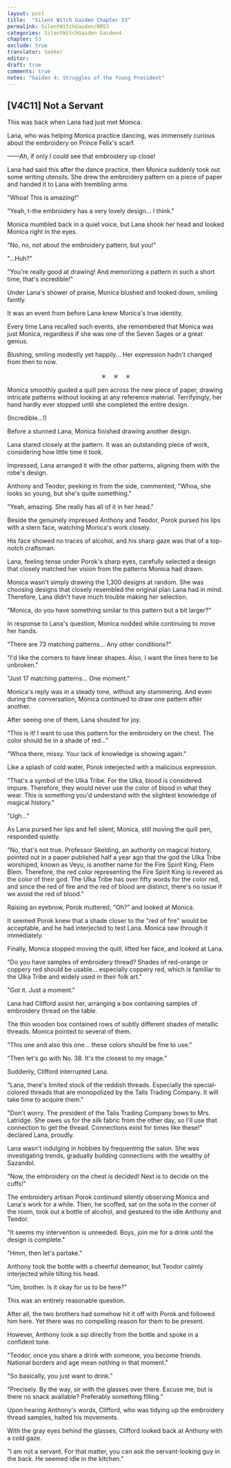 ```yaml
---
layout: post
title:  "Silent Witch Gaiden Chapter 53"
permalink: SilentWitchGaiden/0053
categories: SilentWitchGaiden Gaiden4
chapter: 53
exclude: true
translator: Seeker
editor: 
draft: true
comments: true
notes: "Gaiden 4: Struggles of the Young President"
---
```

<h2>[V4C11] Not a Servant</h2>

This was back when Lana had just met Monica.

Lana, who was helping Monica practice dancing, was immensely curious about the embroidery on Prince Felix's scarf.

——Ah, if only I could see that embroidery up close!

Lana had said this after the dance practice, then Monica suddenly took out some writing utensils. She drew the embroidery pattern on a piece of paper and handed it to Lana with trembling arms.

"Whoa! This is amazing!"

"Yeah, t-the embroidery has a very lovely design... I think."

Monica mumbled back in a quiet voice, but Lana shook her head and looked Monica right in the eyes.

"No, no, not about the embroidery pattern, but you!"

"...Huh?"

"You're really good at drawing! And memorizing a pattern in such a short time, that's incredible!"

Under Lana's shower of praise, Monica blushed and looked down, smiling faintly.

It was an event from before Lana knew Monica's true identity.

Every time Lana recalled such events, she remembered that Monica was just Monica, regardless if she was one of the Seven Sages or a great genius.

Blushing, smiling modestly yet happily... Her expression hadn't changed from then to now.

<p style="text-align: center;">＊　＊　＊</p>

Monica smoothly guided a quill pen across the new piece of paper, drawing intricate patterns without looking at any reference material. Terrifyingly, her hand hardly ever stopped until she completed the entire design.

(Incredible...!)

Before a stunned Lana, Monica finished drawing another design.

Lana stared closely at the pattern. It was an outstanding piece of work, considering how little time it took.

Impressed, Lana arranged it with the other patterns, aligning them with the robe's design.

Anthony and Teodor, peeking in from the side, commented, "Whoa, she looks so young, but she's quite something."

"Yeah, amazing. She really has all of it in her head."

Beside the genuinely impressed Anthony and Teodor, Porok pursed his lips with a stern face, watching Monica's work closely.

His face showed no traces of alcohol, and his sharp gaze was that of a top-notch craftsman.

Lana, feeling tense under Porok's sharp eyes, carefully selected a design that closely matched her vision from the patterns Monica had drawn.

Monica wasn't simply drawing the 1,300 designs at random. She was choosing designs that closely resembled the original plan Lana had in mind. Therefore, Lana didn't have much trouble making her selection.

"Monica, do you have something similar to this pattern but a bit larger?"

In response to Lana's question, Monica nodded while continuing to move her hands.

"There are 73 matching patterns... Any other conditions?"

"I'd like the corners to have linear shapes. Also, I want the lines here to be unbroken."

"Just 17 matching patterns... One moment."

Monica's reply was in a steady tone, without any stammering. And even during the conversation, Monica continued to draw one pattern after another.

After seeing one of them, Lana shouted for joy.

"This is it! I want to use this pattern for the embroidery on the chest. The color should be in a shade of red..."

"Whoa there, missy. Your lack of knowledge is showing again."

Like a splash of cold water, Porok interjected with a malicious expression.

"That's a symbol of the Ulka Tribe. For the Ulka, blood is considered impure. Therefore, they would never use the color of blood in what they wear. This is something you'd understand with the slightest knowledge of magical history."

"Ugh..."

As Lana pursed her lips and fell silent, Monica, still moving the quill pen, responded quietly.

"No, that's not true. Professor Skelding, an authority on magical history, pointed out in a paper published half a year ago that the god the Ulka Tribe worshiped, known as Veyu, is another name for the Fire Spirit King, Flem Blem. Therefore, the red color representing the Fire Spirit King is revered as the color of their god. The Ulka Tribe has over fifty words for the color red, and since the red of fire and the red of blood are distinct, there's no issue if we avoid the red of blood."

Raising an eyebrow, Porok muttered, "Oh?" and looked at Monica.

It seemed Porok knew that a shade closer to the "red of fire" would be acceptable, and he had interjected to test Lana. Monica saw through it immediately.

Finally, Monica stopped moving the quill, lifted her face, and looked at Lana.

"Do you have samples of embroidery thread? Shades of red-orange or coppery red should be usable... especially coppery red, which is familiar to the Ulka Tribe and widely used in their folk art."

"Got it. Just a moment."

Lana had Clifford assist her, arranging a box containing samples of embroidery thread on the table.

The thin wooden box contained rows of subtly different shades of metallic threads. Monica pointed to several of them.

"This one and also this one... these colors should be fine to use."

"Then let's go with No. 38. It's the closest to my image."

Suddenly, Clifford interrupted Lana.

"Lana, there's limited stock of the reddish threads. Especially the special-colored threads that are monopolized by the Talis Trading Company. It will take time to acquire them."

"Don't worry. The president of the Talis Trading Company bows to Mrs. Latridge. She owes us for the silk fabric from the other day, so I'll use that connection to get the thread. Connections exist for times like these!" declared Lana, proudly.

Lana wasn't indulging in hobbies by frequenting the salon. She was investigating trends, gradually building connections with the wealthy of Sazandol.

"Now, the embroidery on the chest is decided! Next is to decide on the cuffs!"

The embroidery artisan Porok continued silently observing Monica and Lana's work for a while. Then, he scoffed, sat on the sofa in the corner of the room, took out a bottle of alcohol, and gestured to the idle Anthony and Teodor.

"It seems my intervention is unneeded. Boys, join me for a drink until the design is complete."

"Hmm, then let's partake."

Anthony took the bottle with a cheerful demeanor, but Teodor calmly interjected while tilting his head.

"Um, brother. Is it okay for us to be here?"

This was an entirely reasonable question.

After all, the two brothers had somehow hit it off with Porok and followed him here. Yet there was no compelling reason for them to be present.

However, Anthony took a sip directly from the bottle and spoke in a confident tone.

"Teodor, once you share a drink with someone, you become friends. National borders and age mean nothing in that moment."

"So basically, you just want to drink."

"Precisely. By the way, sir with the glasses over there. Excuse me, but is there no snack available? Preferably something filling."

Upon hearing Anthony's words, Clifford, who was tidying up the embroidery thread samples, halted his movements.

With the gray eyes behind the glasses, Clifford looked back at Anthony with a cold gaze.

"I am not a servant. For that matter, you can ask the servant-looking guy in the back. He seemed idle in the kitchen."
